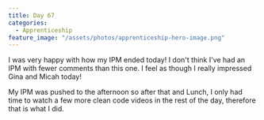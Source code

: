 ```yaml
---
title: Day 67
categories:
  - Apprenticeship
feature_image: "/assets/photos/apprenticeship-hero-image.png"
---
```


I was very happy with how my IPM ended today! I don't think I've had an IPM with fewer comments than this one.
I feel as though I really impressed Gina and Micah today!

My IPM was pushed to the afternoon so after that and Lunch, I only had time to watch a few more
clean code videos in the rest of the day, therefore that is what I did.